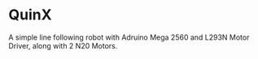 # QuinX 
A simple line following robot with Adruino Mega 2560 and L293N Motor Driver, along with 2 N20 Motors.
